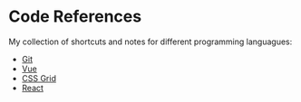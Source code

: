 # Code References

My collection of shortcuts and notes for different programming languagues:
  - [Git](#)
  - [Vue](#)
  - [CSS Grid](#)
  - [React](#)
